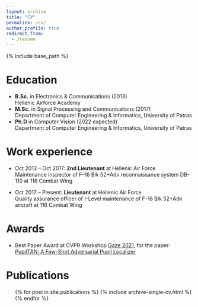 ```yaml
---
layout: archive
title: "CV"
permalink: /cv/
author_profile: true
redirect_from:
  - /resume
---
```


{% include base_path %}

Education
======
* **B.Sc.** in Electronics & Communications (2013)
<br /> Hellenic Airforce Academy
* **M.Sc.** in Signal Processing and Communications (2017)
<br /> Department of Computer Engineering & Informatics, University of Patras
* **Ph.D** in Computer Vision (2022 expected)
<br /> Department of Computer Engineering & Informatics, University of Patras

Work experience
======
* Oct 2013 – Oct 2017: **2nd Lieutenant** at Hellenic Air Force
<br /> Maintenance inspector of F-16 Blk 52+Adv reconnaissance system DB-110 at 116 Combat Wing

* Oct 2017 – Present: **Lieutenant** at Hellenic Air Force
<br /> Quality assurance officer of I-Level maintenance of F-16 Blk 52+Adv aircraft at 116 Combat Wing

  
Awards
======
* Best Paper Award at CVPR Workshop [Gaze 2021](https://gazeworkshop.github.io/2021/), for the paper: [PupilTAN: A Few-Shot Adversarial Pupil Localizer](https://openaccess.thecvf.com/content/CVPR2021W/GAZE/papers/Poulopoulos_PupilTAN_A_Few-Shot_Adversarial_Pupil_Localizer_CVPRW_2021_paper.pdf)

Publications
======
  <ul>{% for post in site.publications %}
    {% include archive-single-cv.html %}
  {% endfor %}</ul>
  

